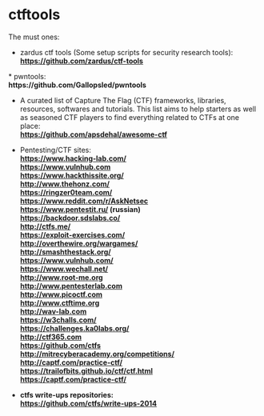 # ctftools

The must ones:
* zardus ctf tools (Some setup scripts for security research tools):
<b><br>
https://github.com/zardus/ctf-tools
</b>
* pwntools: <br><b>https://github.com/Gallopsled/pwntools</b>
  
* A curated list of Capture The Flag (CTF) frameworks, libraries, resources, softwares and tutorials. This list aims to help starters as well as seasoned CTF players to find everything related to CTFs at one place:
<br><b>https://github.com/apsdehal/awesome-ctf</b>

* Pentesting/CTF sites:
<br><b>https://www.hacking-lab.com/</b>
<br><b>https://www.vulnhub.com</b>
<br><b>https://www.hackthissite.org/<b>
<br><b>http://www.thehonz.com/</b>
<br><b>https://ringzer0team.com/</b>
<br><b>https://www.reddit.com/r/AskNetsec</b>
<br><b>https://www.pentestit.ru/ (russian)</b>
<br><b>https://backdoor.sdslabs.co/</b>
<br><b>http://ctfs.me/</b>
<br><b>https://exploit-exercises.com/</b>
<br><b>http://overthewire.org/wargames/</b>
<br><b>http://smashthestack.org/</b>
<br><b>https://www.vulnhub.com/</b>
<br><b>https://www.wechall.net/</b>
<br><b>http://www.root-me.org</b>
<br><b>http://www.pentesterlab.com</b>
<br><b>http://www.picoctf.com</b>
<br><b>http://www.ctftime.org</b>
<br><b>http://wav-lab.com</b>
<br><b>https://w3challs.com/</b>
<br><b>https://challenges.ka0labs.org/</b>
<br><b>http://ctf365.com</b>
<br><b>https://github.com/ctfs</b>
<br><b>http://mitrecyberacademy.org/competitions/</b>
<br><b>http://captf.com/practice-ctf/</b>
<br><b>https://trailofbits.github.io/ctf/ctf.html</b>
<br><b>https://captf.com/practice-ctf/</b>

* ctfs write-ups repositories:
<br><b>https://github.com/ctfs/write-ups-2014</b>


